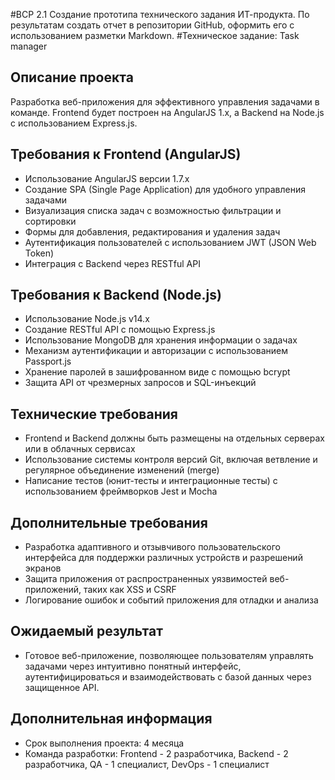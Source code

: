 #ВСР 2.1
Создание прототипа технического задания ИТ-продукта. По результатам создать отчет в репозитории GitHub, оформить его с использованием разметки Markdown.
#Техническое задание: Task manager

## Описание проекта
Разработка веб-приложения для эффективного управления задачами в команде. Frontend будет построен на AngularJS 1.x, а Backend на Node.js с использованием Express.js.

## Требования к Frontend (AngularJS)
- Использование AngularJS версии 1.7.x
- Создание SPA (Single Page Application) для удобного управления задачами
- Визуализация списка задач с возможностью фильтрации и сортировки
- Формы для добавления, редактирования и удаления задач
- Аутентификация пользователей с использованием JWT (JSON Web Token)
- Интеграция с Backend через RESTful API

## Требования к Backend (Node.js)
- Использование Node.js v14.x
- Создание RESTful API с помощью Express.js
- Использование MongoDB для хранения информации о задачах
- Механизм аутентификации и авторизации с использованием Passport.js
- Хранение паролей в зашифрованном виде с помощью bcrypt
- Защита API от чрезмерных запросов и SQL-инъекций

## Технические требования
- Frontend и Backend должны быть размещены на отдельных серверах или в облачных сервисах
- Использование системы контроля версий Git, включая ветвление и регулярное объединение изменений (merge)
- Написание тестов (юнит-тесты и интеграционные тесты) с использованием фреймворков Jest и Mocha

## Дополнительные требования
- Разработка адаптивного и отзывчивого пользовательского интерфейса для поддержки различных устройств и разрешений экранов
- Защита приложения от распространенных уязвимостей веб-приложений, таких как XSS и CSRF
- Логирование ошибок и событий приложения для отладки и анализа

## Ожидаемый результат
- Готовое веб-приложение, позволяющее пользователям управлять задачами через интуитивно понятный интерфейс, аутентифицироваться и взаимодействовать с базой данных через защищенное API.

## Дополнительная информация
- Срок выполнения проекта: 4 месяца
- Команда разработки: Frontend - 2 разработчика, Backend - 2 разработчика, QA - 1 специалист, DevOps - 1 специалист

